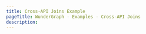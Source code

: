 ```yaml
---
title: Cross-API Joins Example
pageTitle: WunderGraph - Examples - Cross-API Joins
description:
---
```

